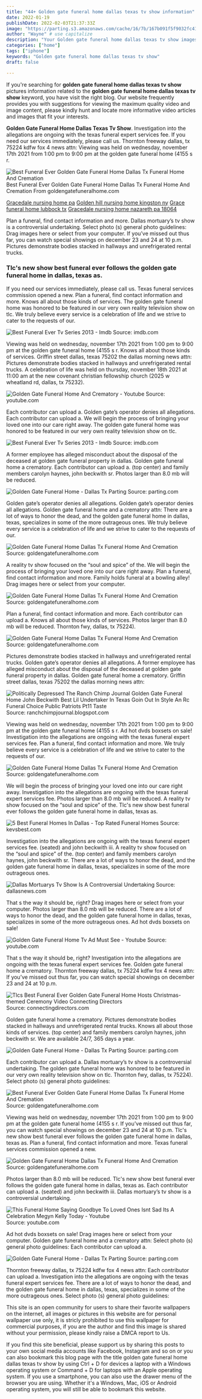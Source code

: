 ```yaml
---
title: "44+ Golden gate funeral home dallas texas tv show information"
date: 2022-01-19
publishDate: 2022-02-03T21:37:33Z
image: "https://parting.s3.amazonaws.com/cache/16/7b/167b091f5f9032fc417b185650dc37b8.jpg"
author: "Wayne" # use capitalize
description: "Your Golden gate funeral home dallas texas tv show images are ready in this website. Golden gate funeral home dallas texas tv show are a topic that is being searched for and liked by netizens now. You can Get the Golden gate funeral home dallas texas tv show files here. Download all royalty-free vectors."
categories: ["home"]
tags: ["iphone"]
keywords: "Golden gate funeral home dallas texas tv show"
draft: false

---
```


If you're searching for **golden gate funeral home dallas texas tv show** pictures information related to the **golden gate funeral home dallas texas tv show** keyword, you have visit the right  blog.  Our website frequently  provides you with  suggestions  for viewing  the maximum  quality video and image  content, please kindly hunt and locate more informative video articles and images  that fit your interests.

**Golden Gate Funeral Home Dallas Texas Tv Show**. Investigation into the allegations are ongoing with the texas funeral expert services fee. If you need our services immediately, please call us. Thornton freeway dallas, tx 75224 kdfw fox 4 news attn: Viewing was held on wednesday, november 17th 2021 from 1:00 pm to 9:00 pm at the golden gate funeral home (4155 s r.

![Best Funeral Ever Golden Gate Funeral Home Dallas Tx Funeral Home And Cremation](https://s3.amazonaws.com/CFSV2/siteimages/gol/325275-gol-logo-ks-v2.png "Best Funeral Ever Golden Gate Funeral Home Dallas Tx Funeral Home And Cremation")
Best Funeral Ever Golden Gate Funeral Home Dallas Tx Funeral Home And Cremation From goldengatefuneralhome.com

[Gracedale nursing home pa](/gracedale-nursing-home-pa/)
[Golden hill nursing home kingston ny](/golden-hill-nursing-home-kingston-ny/)
[Grace funeral home lubbock tx](/grace-funeral-home-lubbock-tx/)
[Gracedale nursing home nazareth pa 18064](/gracedale-nursing-home-nazareth-pa-18064/)

Plan a funeral, find contact information and more. Dallas mortuary’s tv show is a controversial undertaking. Select photo (s) general photo guidelines: Drag images here or select from your computer. If you’ve missed out thus far, you can watch special showings on december 23 and 24 at 10 p.m. Pictures demonstrate bodies stacked in hallways and unrefrigerated rental trucks.

### Tlc&#039;s new show best funeral ever follows the golden gate funeral home in dallas, texas as.

If you need our services immediately, please call us. Texas funeral services commission opened a new. Plan a funeral, find contact information and more. Knows all about those kinds of services. The golden gate funeral home was honored to be featured in our very own reality television show on tlc. We truly believe every service is a celebration of life and we strive to cater to the requests of our.


![Best Funeral Ever Tv Series 2013 - Imdb](https://m.media-amazon.com/images/M/MV5BMGJjOGJhNWUtOTBhYS00NTc2LWExZjktNGY3MWM3OWY2MTMxXkEyXkFqcGdeQXVyNTM3MDMyMDQ@._V1_.jpg "Best Funeral Ever Tv Series 2013 - Imdb")
Source: imdb.com

Viewing was held on wednesday, november 17th 2021 from 1:00 pm to 9:00 pm at the golden gate funeral home (4155 s r. Knows all about those kinds of services. Griffin street dallas, texas 75202 the dallas morning news attn: Pictures demonstrate bodies stacked in hallways and unrefrigerated rental trucks. A celebration of life was held on thursday, november 18th 2021 at 11:00 am at the new covenant christian fellowship church (2025 w wheatland rd, dallas, tx 75232).

![Golden Gate Funeral Home And Crematory - Youtube](https://i.ytimg.com/vi/E-akb3CL138/hqdefault.jpg "Golden Gate Funeral Home And Crematory - Youtube")
Source: youtube.com

Each contributor can upload a. Golden gate’s operator denies all allegations. Each contributor can upload a. We will begin the process of bringing your loved one into our care right away. The golden gate funeral home was honored to be featured in our very own reality television show on tlc.

![Best Funeral Ever Tv Series 2013 - Imdb](https://m.media-amazon.com/images/M/MV5BMTY5NTMwMjU5NV5BMl5BanBnXkFtZTgwMjQzODAxMzE@._V1_FMjpg_UX1000_.jpg "Best Funeral Ever Tv Series 2013 - Imdb")
Source: imdb.com

A former employee has alleged misconduct about the disposal of the deceased at golden gate funeral property in dallas. Golden gate funeral home a crematory. Each contributor can upload a. (top center) and family members carolyn haynes, john beckwith sr. Photos larger than 8.0 mb will be reduced.

![Golden Gate Funeral Home - Dallas Tx Parting](https://parting.s3.amazonaws.com/cache/42/b5/42b518332e929913ff5548fff51b01e0.jpg "Golden Gate Funeral Home - Dallas Tx Parting")
Source: parting.com

Golden gate’s operator denies all allegations. Golden gate’s operator denies all allegations. Golden gate funeral home and a crematory attn: There are a lot of ways to honor the dead, and the golden gate funeral home in dallas, texas, specializes in some of the more outrageous ones. We truly believe every service is a celebration of life and we strive to cater to the requests of our.

![Golden Gate Funeral Home Dallas Tx Funeral Home And Cremation](https://s3.amazonaws.com/CFSV2/siteimages/gol/239976-Cover-photo.png "Golden Gate Funeral Home Dallas Tx Funeral Home And Cremation")
Source: goldengatefuneralhome.com

A reality tv show focused on the “soul and spice” of the. We will begin the process of bringing your loved one into our care right away. Plan a funeral, find contact information and more. Family holds funeral at a bowling alley! Drag images here or select from your computer.

![Golden Gate Funeral Home Dallas Tx Funeral Home And Cremation](https://s3.amazonaws.com/CFSV2/siteimages/gol/354978-July2020GGWebsiteBanner.PNG "Golden Gate Funeral Home Dallas Tx Funeral Home And Cremation")
Source: goldengatefuneralhome.com

Plan a funeral, find contact information and more. Each contributor can upload a. Knows all about those kinds of services. Photos larger than 8.0 mb will be reduced. Thornton fwy, dallas, tx 75224).

![Golden Gate Funeral Home Dallas Tx Funeral Home And Cremation](https://s3.amazonaws.com/CFSV2/siteimages/gol/592036-20180509094415-page-001.jpg "Golden Gate Funeral Home Dallas Tx Funeral Home And Cremation")
Source: goldengatefuneralhome.com

Pictures demonstrate bodies stacked in hallways and unrefrigerated rental trucks. Golden gate’s operator denies all allegations. A former employee has alleged misconduct about the disposal of the deceased at golden gate funeral property in dallas. Golden gate funeral home a crematory. Griffin street dallas, texas 75202 the dallas morning news attn:

![Politically Depressed The Ranch Chimp Journal Golden Gate Funeral Home John Beckwith Best Lil Undertaker In Texas Goin Out In Style An Rc Funeral Choice Public Patriots Pt11 Taste](https://pbs.twimg.com/profile_images/337431321/MR_BECKWITH.jpg "Politically Depressed The Ranch Chimp Journal Golden Gate Funeral Home John Beckwith Best Lil Undertaker In Texas Goin Out In Style An Rc Funeral Choice Public Patriots Pt11 Taste")
Source: ranchchimpjournal.blogspot.com

Viewing was held on wednesday, november 17th 2021 from 1:00 pm to 9:00 pm at the golden gate funeral home (4155 s r. Ad hot dvds boxsets on sale! Investigation into the allegations are ongoing with the texas funeral expert services fee. Plan a funeral, find contact information and more. We truly believe every service is a celebration of life and we strive to cater to the requests of our.

![Golden Gate Funeral Home Dallas Tx Funeral Home And Cremation](https://s3.amazonaws.com/CFSV2/siteimages/gol/150028-20180509095729-page-001.jpg "Golden Gate Funeral Home Dallas Tx Funeral Home And Cremation")
Source: goldengatefuneralhome.com

We will begin the process of bringing your loved one into our care right away. Investigation into the allegations are ongoing with the texas funeral expert services fee. Photos larger than 8.0 mb will be reduced. A reality tv show focused on the “soul and spice” of the. Tlc&#039;s new show best funeral ever follows the golden gate funeral home in dallas, texas as.

![5 Best Funeral Homes In Dallas - Top Rated Funeral Homes](https://kevsbest.com/wp-content/uploads/2020/02/Paradise-Funeral-Home.jpg "5 Best Funeral Homes In Dallas - Top Rated Funeral Homes")
Source: kevsbest.com

Investigation into the allegations are ongoing with the texas funeral expert services fee. (seated) and john beckwith iii. A reality tv show focused on the “soul and spice” of the. (top center) and family members carolyn haynes, john beckwith sr. There are a lot of ways to honor the dead, and the golden gate funeral home in dallas, texas, specializes in some of the more outrageous ones.

![Dallas Mortuarys Tv Show Is A Controversial Undertaking](https://dallasnews.imgix.net/NM_02ragland1.jpg "Dallas Mortuarys Tv Show Is A Controversial Undertaking")
Source: dallasnews.com

That s the way it should be, right? Drag images here or select from your computer. Photos larger than 8.0 mb will be reduced. There are a lot of ways to honor the dead, and the golden gate funeral home in dallas, texas, specializes in some of the more outrageous ones. Ad hot dvds boxsets on sale!

![Golden Gate Funeral Home Tv Ad Must See - Youtube](https://i.ytimg.com/vi/raeOmTIWKw4/hqdefault.jpg "Golden Gate Funeral Home Tv Ad Must See - Youtube")
Source: youtube.com

That s the way it should be, right? Investigation into the allegations are ongoing with the texas funeral expert services fee. Golden gate funeral home a crematory. Thornton freeway dallas, tx 75224 kdfw fox 4 news attn: If you’ve missed out thus far, you can watch special showings on december 23 and 24 at 10 p.m.

![Tlcs Best Funeral Ever Golden Gate Funeral Home Hosts Christmas-themed Ceremony Video Connecting Directors](https://connectingdirectors.com/wp-content/uploads/2013/01/Screen-Shot-2013-01-03-at-11.04.36-PM-1024x576.png "Tlcs Best Funeral Ever Golden Gate Funeral Home Hosts Christmas-themed Ceremony Video Connecting Directors")
Source: connectingdirectors.com

Golden gate funeral home a crematory. Pictures demonstrate bodies stacked in hallways and unrefrigerated rental trucks. Knows all about those kinds of services. (top center) and family members carolyn haynes, john beckwith sr. We are available 24/7, 365 days a year.

![Golden Gate Funeral Home - Dallas Tx Parting](https://parting.s3.amazonaws.com/cache/f4/06/f406765af72a4b828e0909610a01d01d.jpg "Golden Gate Funeral Home - Dallas Tx Parting")
Source: parting.com

Each contributor can upload a. Dallas mortuary’s tv show is a controversial undertaking. The golden gate funeral home was honored to be featured in our very own reality television show on tlc. Thornton fwy, dallas, tx 75224). Select photo (s) general photo guidelines:

![Best Funeral Ever Golden Gate Funeral Home Dallas Tx Funeral Home And Cremation](https://s3.amazonaws.com/CFSV2/siteimages/gol/325275-gol-logo-ks-v2.png "Best Funeral Ever Golden Gate Funeral Home Dallas Tx Funeral Home And Cremation")
Source: goldengatefuneralhome.com

Viewing was held on wednesday, november 17th 2021 from 1:00 pm to 9:00 pm at the golden gate funeral home (4155 s r. If you’ve missed out thus far, you can watch special showings on december 23 and 24 at 10 p.m. Tlc&#039;s new show best funeral ever follows the golden gate funeral home in dallas, texas as. Plan a funeral, find contact information and more. Texas funeral services commission opened a new.

![Golden Gate Funeral Home Dallas Tx Funeral Home And Cremation](https://s3.amazonaws.com/CFSV2/siteimages/gol/878129-20171219101048.jpg "Golden Gate Funeral Home Dallas Tx Funeral Home And Cremation")
Source: goldengatefuneralhome.com

Photos larger than 8.0 mb will be reduced. Tlc&#039;s new show best funeral ever follows the golden gate funeral home in dallas, texas as. Each contributor can upload a. (seated) and john beckwith iii. Dallas mortuary’s tv show is a controversial undertaking.

![This Funeral Home Saying Goodbye To Loved Ones Isnt Sad Its A Celebration Megyn Kelly Today - Youtube](https://i.ytimg.com/vi/PrAvBJQJdA4/maxresdefault.jpg "This Funeral Home Saying Goodbye To Loved Ones Isnt Sad Its A Celebration Megyn Kelly Today - Youtube")
Source: youtube.com

Ad hot dvds boxsets on sale! Drag images here or select from your computer. Golden gate funeral home and a crematory attn: Select photo (s) general photo guidelines: Each contributor can upload a.

![Golden Gate Funeral Home - Dallas Tx Parting](https://parting.s3.amazonaws.com/cache/16/7b/167b091f5f9032fc417b185650dc37b8.jpg "Golden Gate Funeral Home - Dallas Tx Parting")
Source: parting.com

Thornton freeway dallas, tx 75224 kdfw fox 4 news attn: Each contributor can upload a. Investigation into the allegations are ongoing with the texas funeral expert services fee. There are a lot of ways to honor the dead, and the golden gate funeral home in dallas, texas, specializes in some of the more outrageous ones. Select photo (s) general photo guidelines:

This site is an open community for users to share their favorite wallpapers on the internet, all images or pictures in this website are for personal wallpaper use only, it is stricly prohibited to use this wallpaper for commercial purposes, if you are the author and find this image is shared without your permission, please kindly raise a DMCA report to Us.

If you find this site beneficial, please support us by sharing this posts to your own social media accounts like Facebook, Instagram and so on or you can also bookmark this blog page with the title golden gate funeral home dallas texas tv show by using Ctrl + D for devices a laptop with a Windows operating system or Command + D for laptops with an Apple operating system. If you use a smartphone, you can also use the drawer menu of the browser you are using. Whether it's a Windows, Mac, iOS or Android operating system, you will still be able to bookmark this website.
